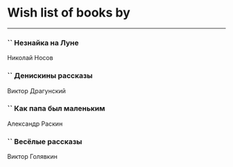# Wish list of books by [](https://plus.google.com/u/0/115095777313809768381/)
---

### `` Незнайка на Луне
Николай Носов

### `` Денискины рассказы
Виктор Драгунский

### `` Как папа был маленьким
Александр Раскин

### `` Весёлые рассказы
Виктор Голявкин

